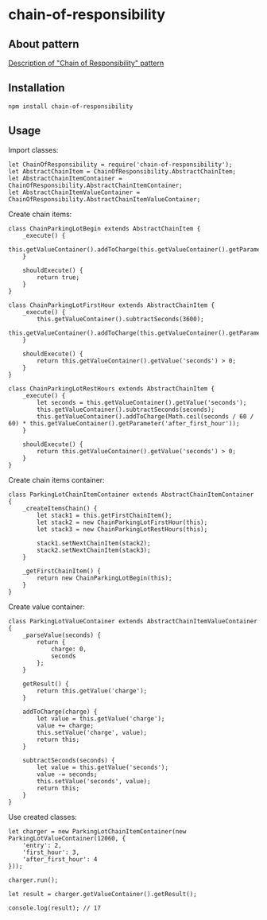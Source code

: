 # chain-of-responsibility

## About pattern
[Description of "Chain of Responsibility" pattern](https://www.joezimjs.com/javascript/javascript-design-patterns-chain-of-responsibility/)

## Installation
```
npm install chain-of-responsibility 
```

## Usage

Import classes:

```ecmascript 6
let ChainOfResponsibility = require('chain-of-responsibility');
let AbstractChainItem = ChainOfResponsibility.AbstractChainItem;
let AbstractChainItemContainer = ChainOfResponsibility.AbstractChainItemContainer;
let AbstractChainItemValueContainer = ChainOfResponsibility.AbstractChainItemValueContainer;
```

Create chain items:

```ecmascript 6
class ChainParkingLotBegin extends AbstractChainItem {
    _execute() {
        this.getValueContainer().addToCharge(this.getValueContainer().getParameter('entry'));
    }

    shouldExecute() {
        return true;
    }
}
```

```ecmascript 6
class ChainParkingLotFirstHour extends AbstractChainItem {
    _execute() {
        this.getValueContainer().subtractSeconds(3600);
        this.getValueContainer().addToCharge(this.getValueContainer().getParameter('first_hour'));
    }

    shouldExecute() {
        return this.getValueContainer().getValue('seconds') > 0;
    }
}
```

```ecmascript 6
class ChainParkingLotRestHours extends AbstractChainItem {
    _execute() {
        let seconds = this.getValueContainer().getValue('seconds');
        this.getValueContainer().subtractSeconds(seconds);
        this.getValueContainer().addToCharge(Math.ceil(seconds / 60 / 60) * this.getValueContainer().getParameter('after_first_hour'));
    }

    shouldExecute() {
        return this.getValueContainer().getValue('seconds') > 0;
    }
}
```

Create chain items container:

```ecmascript 6
class ParkingLotChainItemContainer extends AbstractChainItemContainer {
    _createItemsChain() {
        let stack1 = this.getFirstChainItem();
        let stack2 = new ChainParkingLotFirstHour(this);
        let stack3 = new ChainParkingLotRestHours(this);

        stack1.setNextChainItem(stack2);
        stack2.setNextChainItem(stack3);
    }

    _getFirstChainItem() {
        return new ChainParkingLotBegin(this);
    }
}
```

Create value container:

```ecmascript 6
class ParkingLotValueContainer extends AbstractChainItemValueContainer {
    _parseValue(seconds) {
        return {
            charge: 0,
            seconds
        };
    }

    getResult() {
        return this.getValue('charge');
    }

    addToCharge(charge) {
        let value = this.getValue('charge');
        value += charge;
        this.setValue('charge', value);
        return this;
    }

    subtractSeconds(seconds) {
        let value = this.getValue('seconds');
        value -= seconds;
        this.setValue('seconds', value);
        return this;
    }
}
```

Use created classes:

```ecmascript 6
let charger = new ParkingLotChainItemContainer(new ParkingLotValueContainer(12060, {
    'entry': 2,
    'first_hour': 3,
    'after_first_hour': 4
}));

charger.run();

let result = charger.getValueContainer().getResult();

console.log(result); // 17
```